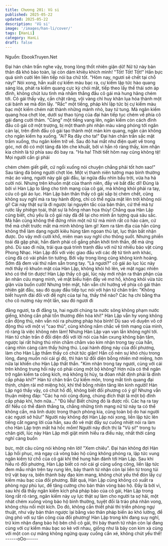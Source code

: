 ```yaml
---
title: Chương 201: Vũ si
published: 2025-05-22
updated: 2025-05-22
description: 'Vũ si'
image: '/images/han-li/cover/'
tags: [HanLi]
category: HanLi
draft: false
---
```


Nguồn: EbookTruyen.Net

Đại hán chân trần nghe vậy, trong lòng thốt nhiên giận dữ! Nữ tử
này bản thân đã khó bảo toàn, lại còn dám khiêu khích mình!
"Tốt! Tốt! Tốt!"
Hắn bực quá sinh cười lên liên tiếp nói ba chữ tốt.
"Hôm nay, ngươi sẽ chết tại chỗ này!"
Nói xong, hắn xuất cự kiếm màu bạc ra, cự kiếm lập tức hào
quang sáng lóa, phát ra kiếm quang cực kỳ chói mắt, tiếp theo lấy
thế thái sơn áp đỉnh, không chút lưu tình mà nhắm thẳng đầu cô
gái mà hung hăng chém tới.
Cô gái thấy vậy, cắn chặt răng, vội vàng chỉ huy khăn lụa hóa
thành một cái bánh xe mà đón lấy.
"Rắc" một tiếng, pháp khí lập tức bị cự kiếm màu bạc một kiếm
chém nát thành những mảnh nhỏ, bay tứ tung. Mà ngân kiếm
quang hoa chợt lóe, dưới sự thao túng của đại hán tiếp tục chém
về phía cô gái đang cười thảm.
"Cảng" một tiếng vang lên, ngân kiếm còn cách đỉnh đầu cô gái
cỡ một trượng, bị một thanh phi nhận màu vàng phóng tới ngăn
cản lại, trên đỉnh đầu cô gái tạo thành một màn kim quang, ngăn
cản không cho ngân kiếm hạ xuống.
"Ai? Ra đây cho ta!" Đại hán chân trần sắc mặt trầm xuống, thu
ngân kiếm trở về. Sau đó hai mắt như điện quét về trong góc, nơi
đó có một tảng đá lớn che khuất, bởi vì hắn rõ ràng thấy, kim
nhận kia chính là từ phía sau đó bay ra.
"Ha ha! Thời tiết hôm nay cũng không tệ! Mọi người cần gì phải

chém chém giết giết, cứ ngồi xuống nói chuyện chẳng phải tốt
hơn sao!" Sau tảng đá bóng người chợt lóe. Một vị thanh niên
tướng mạo bình thường mặc áo vàng, người này gãi gãi đầu, lại
ngửa đầu nhìn bầu trời, vừa ha hả cười nói.
Nhưng trên khuôn mặt của thanh niên, đầy vẻ bất đắc dĩ! Đúng là
bởi vì Hàn Lập lo lắng cho tính mạng của cô gái, mà không khỏi
phải ra tay, cứu cô gái áo lục.
Hàn Lập bản thân thấy cô gái sắp bị chém chết, cũng không suy
nghĩ mà ra tay hành động, chỉ có thể ngửa mặt lên trời không nói
gì! Cái này thật sự là đi ngược lại nguyên tắc của bản thân, cứ
thế mà tự rước lấy phiêgn toái, thật sự là hồng nhan họa thủy!
Chẳng qua Hàn Lập cũng biết, chủ yếu là cô gái này đã để lại cho
mình ấn tượng quá sâu sắc. Mà hắn cũng không thể đứng nhìn
một nữ tử mà mình rất có hảo cảm, cứ thế mà chết trước mắt mà
mình không làm gì! Xem ra tâm địa của hắn cũng không thể làm
dạng người kiêu hùng tâm ngoan thủ lạt, lục thân bất nhận được.
Do vậy mới cười khổ, miên man suy nghĩ cho thông suốt.
Nhưng phiền toái đã gặp phải, hắn đành phải cố gắng phấn khởi
tinh thần, để mà ứng phó. Dù sao đi nữa, trải qua quá trình tranh
đấu với nữ tử nhiều bảo vật cùng Phong Nhạc. Hàn Lập đối với
việc giao đấu với các đệ tử tinh anh khác, cũng đã có vài phần tin
tưởng. Bởi vậy trong lòng cũng không kinh hoảng. Sớm đã đem
vài thứ nắm sẵn trong tay.
"Là ngươi?" cô gái áo lục lúc này mới thấy rõ khuôn mặt của Hàn
Lập, không khỏi hô lên, vẻ mặt ngạc nhiên khó có thể tin được!
Hàn Lập thấy cô gái, lúc này mới nhận ra thân phận của ân nhân
cứu mạng mình, vẻ mặt biểu hiện đầy vẻ mơ hồ, không khỏi vừa
tức giận vừa buồn cười!
Nhưng trên mặt, hắn vẫn chỉ hướng về phía cô gái thản nhiên gật
đầu, sau đó quay đầu tiếp tục nói với hán tử chân trần:
"Không biết huynh đài đối với đề nghị của tại hạ, thấy thế nào?
Các hạ chi bằng tha cho cô nương này một lần, sau đó ngươi đi

đằng ngươi, ta đi đằng ta, hai người chúng ta nước sông không
phạm nước giếng, không cần phải tổn thương đến hòa khí!"
Hàn Lập vẫn hy vọng không cần động thủ, nên vẫn nói ra phương
pháp hòa bình! Dù sao vô duyên vô cớ động thủ với một vị "cao
thủ", cũng không nắm chắc về tính mạng của mình, rõ ràng là việc
không nên làm!
Nhưng Hàn Lập vạn vạn lần không nghĩ tới. Hán tử chân trần ở
đối diện đối với lời nói của hắn cxung không bận tâm, ngược lại
rất hứng thú nhìn chằm chằm vào kim nhận trong tay của hắn,
càng nhìn càng cảm thấy hứng thú.
Loại hành động này của đối phương, làm cho Hàn Lập thầm thấy
có chút tức giận! Hắn cố nén sự khó chịu trong lòng, đang muốn
nói cái gì đó, thì hán tử đối diện bỗng nhiên mở miệng, hơn nữa
lại khiến cho Hàn Lập thất thần.
"Kim nhận trong tay ngươi, cùng với cái trên không trung hồi nãy
có phải cùng một bộ không? Hơn nữa có thể ngăn trở ngân kiếm
ta công kích, mà không bị hủy, ta đóan nhất định phải là đỉnh cấp
pháp khí?" Hán tử chân trần Cự kiếm môn, trong mắt tinh quang
đại thịnh, chậm rãi mở miệng hỏi, khí thế bỗng nhiên tăng lên kinh
người!
Hàn Lập ngó thấy vậy, có chút hồ đồ, không biết đối phương có ý
gì! Nhưng vẫn thuận miệng đáp:
"Các hạ nói cũng đúng, chúng đích thật là một bộ đỉnh cấp pháp
khí, hơn nữa…"
"Đủ liễu! Biết chừng đó là được rồi. Các hạ ra tay đi! Nếu có thể
đánh thắng ta, chẳng những tính mạng nữ tử này ta có thể không
cần, mà linh dược trong thạch phòng kia, cũng toàn bộ do hai
người các ngươi sở hữu!" Người này không đợi Hàn Lập nói
xong, liền lập tức lên tiếng cắt ngang lời của hắn, sau đó vẻ mặt
đầy sự cuồng nhiệt nói ra làm cho Hàn Lập trợn mắt há hốc mồm!
Người này đích thị là "Vũ si!" trong tu chân giới, lúc này Hàn Lập
mới giật mình hiểu ra điều này, nhất thời càng nghĩ càng buồn

bực, một câu cũng nói không nên lời!
"Xem chiêu".
Đại hán không đợi Hàn Lập hồi phục, mà ngay cả vòng bảo hộ
cũng không phóng ra, lập tức vung ngân kiếm từ chỗ của cô gái
khí thế hung hãn đánh tới Hàn Lập.
Sau khi hiểu rõ đối phương, Hàn Lập biết có nói cái gì cũng uổng
công, liền lập tức đem mẫu nhận trên tay rung lên, bảy thanh tử
nhận còn lại liền từ trong túi trữ vật bay ra, biến thành bảy đạo
kim mang, không chút yếu thế đón lấy cự kiếm màu bạc của đối
phương.
Bất quá, Hàn Lập cũng không có xuất ra phòng ngự phù lục, để
tăng cường cho bản thân vòng bảo hộ.
Đấy là bởi vì, sau khi đã thấy ngân kiếm kích phá pháp bảo của
cô gái, Hàn Lập trong lòng rất rõ ràng, ngân kiếm này uy lực thật
sự làm cho người ta sợ hãi, một nhát chém xuống vòng bảo hộ
bình thường, tuyệt đối là tráo phá nhân vong, không chịu nổi một
kích. Do đó, không cần thiết phải thi triển phòng ngự thuật, như
vậy bản thân ngược lại bằng vào thân pháp biến ảo khó lường,
để ứng phó với sự tấn công của đối phương!
Hàn Lập trong khi đang suy nghĩ, trừ kim nhận đang bảo hộ bên
chỗ cô gái, thì bảy thanh tử nhận còn lại đang cùng với cự kiếm
màu bạc so kè với nhau, giống như là bảy con kim xà cùng với
một con cự mãng không ngừng quay cuồng cắn xé, không chút
yếu thế!
------oOo------
